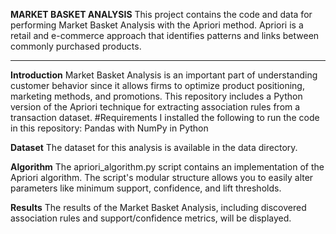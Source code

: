**MARKET BASKET ANALYSIS**
This project contains the code and data for performing Market Basket Analysis with the Apriori method. Apriori is a retail and e-commerce approach that identifies patterns and links between commonly purchased products.
________________________________________________________________________________________________________________
**Introduction**
Market Basket Analysis is an important part of understanding customer behavior since it allows firms to optimize product positioning, marketing methods, and promotions. This repository includes a Python version of the Apriori technique for extracting association rules from a transaction dataset. #Requirements I installed the following to run the code in this repository: Pandas with NumPy in Python


**Dataset**
The dataset for this analysis is available in the data directory.

**Algorithm**
The apriori_algorithm.py script contains an implementation of the Apriori algorithm. The script's modular structure allows you to easily alter parameters like minimum support, confidence, and lift thresholds.

**Results**
The results of the Market Basket Analysis, including discovered association rules and support/confidence metrics, will be displayed.

